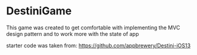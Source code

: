 # DestiniGame
This game was created to get comfortable with implementing the MVC design pattern and to work more with the state of app


starter code was taken from: https://github.com/appbrewery/Destini-iOS13
